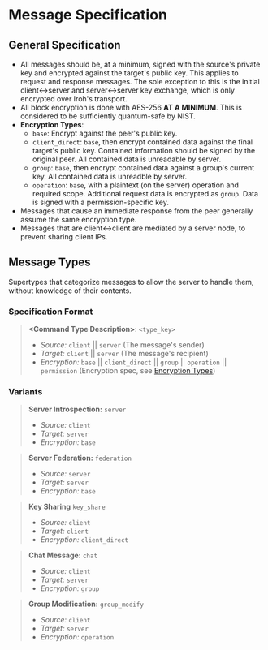# Message Specification

## General Specification

- All messages should be, at a minimum, signed with the source's private key and encrypted against the target's public key. This applies to request and response messages. The sole exception to this is the initial client<->server and server<->server key exchange, which is only encrypted over Iroh's transport.
- All block encryption is done with AES-256 **AT A MINIMUM**. This is considered to be sufficiently quantum-safe by NIST.
- **Encryption Types**:
  - `base`: Encrypt against the peer's public key.
  - `client_direct`: `base`, then encrypt contained data against the final target's public key. Contained information should be signed by the original peer. All contained data is unreadable by server.
  - `group`: `base`, then encrypt contained data against a group's current key. All contained data is unreadble by server.
  - `operation`: `base`, with a plaintext (on the server) operation and required scope. Additional request data is encrypted as `group`. Data is signed with a permission-specific key.
- Messages that cause an immediate response from the peer generally assume the same encryption type.
- Messages that are client<->client are mediated by a server node, to prevent sharing client IPs.

## Message Types

Supertypes that categorize messages to allow the server to handle them, without knowledge of their contents.

### Specification Format

> **\<Command Type Description\>**: `<type_key>`
> - *Source:* `client` || `server` (The message's sender)
> - *Target:* `client` || `server` (The message's recipient)
> - *Encryption:* `base` || `client_direct` || `group` || `operation` || `permission` (Encryption spec, see [Encryption Types](#general-specification))

### Variants

> **Server Introspection:** `server`
> - *Source:* `client`
> - *Target:* `server`
> - *Encryption:* `base`

> **Server Federation:** `federation`
> - *Source:* `server`
> - *Target:* `server`
> - *Encryption:* `base`

> **Key Sharing** `key_share`
> - *Source:* `client`
> - *Target:* `client`
> - *Encryption:* `client_direct`

> **Chat Message:** `chat`
> - *Source:* `client`
> - *Target:* `server`
> - *Encryption:* `group`

> **Group Modification:** `group_modify`
> - *Source:* `client`
> - *Target:* `server`
> - *Encryption:* `operation`
